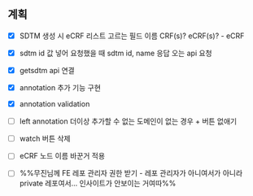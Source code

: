 ## 계획

- [x] SDTM 생성 시 eCRF 리스트 고르는 필드 이름 CRF(s)? eCRF(s)? - eCRF
- [x] sdtm id 값 넣어 요청했을 때 sdtm id, name 응답 오는 api 요청
- [x] getsdtm api 연결
- [x] annotation 추가 기능 구현
- [x] annotation validation
- [ ] left annotation 더이상 추가할 수 없는 도메인이 없는 경우 + 버튼 없애기
- [ ] watch 버튼 삭제
- [ ] eCRF 노드 이름 바꾼거 적용
- [ ] %%무진님께 FE 레포 관리자 권한 받기 - 레포 관리자가 아니여서가 아니라 private 레포여서... 인사이트가 안보이는 거여따%%


